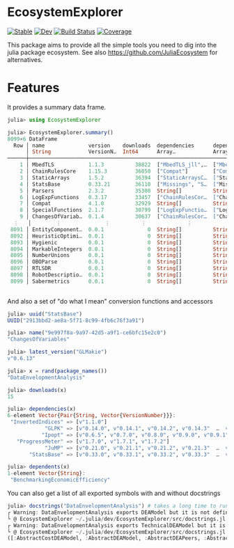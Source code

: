 # EcosystemExplorer

[![Stable](https://img.shields.io/badge/docs-stable-blue.svg)](https://LilithHafner.github.io/EcosystemExplorer.jl/stable/)
[![Dev](https://img.shields.io/badge/docs-dev-blue.svg)](https://LilithHafner.github.io/EcosystemExplorer.jl/dev/)
[![Build Status](https://github.com/LilithHafner/EcosystemExplorer.jl/actions/workflows/CI.yml/badge.svg?branch=main)](https://github.com/LilithHafner/EcosystemExplorer.jl/actions/workflows/CI.yml?query=branch%3Amain)
[![Coverage](https://codecov.io/gh/LilithHafner/EcosystemExplorer.jl/branch/main/graph/badge.svg)](https://codecov.io/gh/LilithHafner/EcosystemExplorer.jl)

This package aims to provide all the simple tools you need to dig into the julia package
ecosystem. See also https://github.com/JuliaEcosystem for alternatives.

# Features

It provides a summary data frame.
```julia
julia> using EcosystemExplorer

julia> EcosystemExplorer.summary()
8099×6 DataFrame
  Row │ name              version    downloads  dependencies      dependents        uuid
      │ String            VersionN…  Int64      Array…            Array…            Base.UUID
──────┼──────────────────────────────────────────────────────────────────────────────────────────────
    1 │ MbedTLS           1.1.3          38822  ["MbedTLS_jll",…  ["MbedTLS_jll",…  739be429-bea8-5…
    2 │ ChainRulesCore    1.15.3         36850  ["Compat"]        ["Compat"]        d360d2e6-b24c-1…
    3 │ StaticArrays      1.5.2          36394  ["StaticArraysC…  ["StaticArraysC…  90137ffa-7385-5…
    4 │ StatsBase         0.33.21        36110  ["Missings", "S…  ["Missings", "S…  2913bbd2-ae8a-5…
    5 │ Parsers           2.3.2          35300  String[]          String[]          69de0a69-1ddd-5…
    6 │ LogExpFunctions   0.3.17         33457  ["ChainRulesCor…  ["ChainRulesCor…  2ab3a3ac-af41-5…
    7 │ Compat            4.1.0          32929  String[]          String[]          34da2185-b29b-5…
    8 │ SpecialFunctions  2.1.7          30799  ["LogExpFunctio…  ["LogExpFunctio…  276daf66-3868-5…
    9 │ ChangesOfVariab…  0.1.4          30637  ["ChainRulesCor…  ["ChainRulesCor…  9e997f8a-9a97-4…
  ⋮   │        ⋮              ⋮          ⋮             ⋮                 ⋮                 ⋮
 8091 │ EntityComponent…  0.0.1              0  String[]          String[]          a8343a65-b356-5…
 8092 │ HeuristicOptimi…  0.0.1              0  String[]          String[]          de832154-0e71-4…
 8093 │ Hygienic          0.0.1              0  String[]          String[]          60a53d29-03fa-4…
 8094 │ MarkableIntegers  0.0.1              0  String[]          String[]          0913cafa-90c8-5…
 8095 │ NumberUnions      0.0.1              0  String[]          String[]          fe510250-cf29-5…
 8096 │ OBOParse          0.0.1              0  String[]          String[]          afb48802-0cf5-5…
 8097 │ RTLSDR            0.0.1              0  String[]          String[]          71cfaeeb-f3e6-5…
 8098 │ RobotDescriptio…  0.0.1              0  String[]          String[]          498c179e-6d39-5…
 8099 │ Sabermetrics      0.0.1              0  String[]          String[]          415736d3-e371-4…
                                                                                    8081 rows omitted
```

And also a set of "do what I mean" conversion functions and accessors
```julia
julia> uuid("StatsBase")
UUID("2913bbd2-ae8a-5f71-8c99-4fb6c76f3a91")

julia> name("9e997f8a-9a97-42d5-a9f1-ce6bfc15e2c0")
"ChangesOfVariables"

julia> latest_version("GLMakie")
v"0.6.13"

julia> x = rand(package_names())
"DataEnvelopmentAnalysis"

julia> downloads(x)
15

julia> dependencies(x)
6-element Vector{Pair{String, Vector{VersionNumber}}}:
 "InvertedIndices" => [v"1.1.0"]
            "GLPK" => [v"0.14.0", v"0.14.1", v"0.14.2", v"0.14.3"  …  v"0.15.2", v"0.15.3", v"1.0.0", v"1.0.1"]
           "Ipopt" => [v"0.6.5", v"0.7.0", v"0.8.0", v"0.9.0", v"0.9.1", v"1.0.0", v"1.0.1", v"1.0.2", v"1.0.3"]
   "ProgressMeter" => [v"1.7.0", v"1.7.1", v"1.7.2"]
            "JuMP" => [v"0.21.0", v"0.21.1", v"0.21.2", v"0.21.3"  …  v"0.23.2", v"1.0.0", v"1.1.0", v"1.1.1"]
       "StatsBase" => [v"0.33.0", v"0.33.1", v"0.33.2", v"0.33.3"  …  v"0.33.18", v"0.33.19", v"0.33.20", v"0.33.21"]

julia> dependents(x)
1-element Vector{String}:
 "BenchmarkingEconomicEfficiency"
```

You can also get a list of all exported symbols with and without docstrings
```julia
julia> docstrings("DataEnvelopmentAnalysis") # takes a long time to run the first time
┌ Warning: DataEnvelopmentAnalysis exports DEAModel but it is not defined
└ @ EcosystemExplorer ~/.julia/dev/EcosystemExplorer/src/docstrings.jl:43
┌ Warning: DataEnvelopmentAnalysis exports TechnicalDEAModel but it is not defined
└ @ EcosystemExplorer ~/.julia/dev/EcosystemExplorer/src/docstrings.jl:43
([:AbstractCostDEAModel, :AbstractDEAModel, :AbstractDEAPeers, :AbstractDEAPeersDMU, :AbstractEconomicDEAModel, :AbstractHolderDEAModel, :AbstractProductivityDEAModel, :AbstractProfitDEAModel, :AbstractProfitabilityDEAModel, :AbstractRadialDEAModel  …  :nobs, :normfactor, :noutputs, :nperiods, :peers, :peersmatrix, :prodchange, :rts, :slacks, :targets], [:DEAModel, :DataEnvelopmentAnalysis, :TechnicalDEAModel, :deamaxprofit, :deamaxrevenue, :deamincost])
```